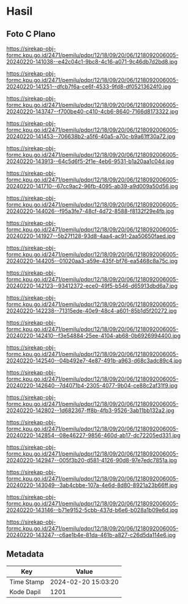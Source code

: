 # Hasil

## Foto C Plano

https://sirekap-obj-formc.kpu.go.id/2471/pemilu/pdpr/12/18/09/20/06/1218092006005-20240220-141038--e42c04c1-9bc8-4c16-a071-9c46db7d2bd8.jpg

https://sirekap-obj-formc.kpu.go.id/2471/pemilu/pdpr/12/18/09/20/06/1218092006005-20240220-141251--dfcb7f6a-ce6f-4533-9fd8-df05213624f0.jpg

https://sirekap-obj-formc.kpu.go.id/2471/pemilu/pdpr/12/18/09/20/06/1218092006005-20240220-143747--f700be40-c410-4cb6-8640-7166d8173322.jpg

https://sirekap-obj-formc.kpu.go.id/2471/pemilu/pdpr/12/18/09/20/06/1218092006005-20240220-141453--706638b2-a5f6-40a5-a70c-b9a61ff30a72.jpg

https://sirekap-obj-formc.kpu.go.id/2471/pemilu/pdpr/12/18/09/20/06/1218092006005-20240220-143913--64c5d6f5-2f1e-4eb6-9531-b1a20aa1c04d.jpg

https://sirekap-obj-formc.kpu.go.id/2471/pemilu/pdpr/12/18/09/20/06/1218092006005-20240220-141710--67cc9ac2-96fb-4095-ab39-a9d009a50d56.jpg

https://sirekap-obj-formc.kpu.go.id/2471/pemilu/pdpr/12/18/09/20/06/1218092006005-20240220-144026--f95a3fe7-48cf-4d72-8588-f8132f29e4fb.jpg

https://sirekap-obj-formc.kpu.go.id/2471/pemilu/pdpr/12/18/09/20/06/1218092006005-20240220-141927--5b27f128-93d8-4aa4-ac91-2aa50650faed.jpg

https://sirekap-obj-formc.kpu.go.id/2471/pemilu/pdpr/12/18/09/20/06/1218092006005-20240220-144205--01020aa3-a59e-435f-bf76-ea5468c8a75c.jpg

https://sirekap-obj-formc.kpu.go.id/2471/pemilu/pdpr/12/18/09/20/06/1218092006005-20240220-142123--93412372-ece0-49f5-b546-d65913dbd6a7.jpg

https://sirekap-obj-formc.kpu.go.id/2471/pemilu/pdpr/12/18/09/20/06/1218092006005-20240220-142238--71315ede-40e9-48c4-a601-85b1d5f20272.jpg

https://sirekap-obj-formc.kpu.go.id/2471/pemilu/pdpr/12/18/09/20/06/1218092006005-20240220-142410--f3e54884-25ee-4104-ab68-0b6926994400.jpg

https://sirekap-obj-formc.kpu.go.id/2471/pemilu/pdpr/12/18/09/20/06/1218092006005-20240220-142540--04b492e7-4e87-491b-a963-d68c3adc89c4.jpg

https://sirekap-obj-formc.kpu.go.id/2471/pemilu/pdpr/12/18/09/20/06/1218092006005-20240220-142640--7d4071b4-2305-4077-9b04-ce88c2af31f9.jpg

https://sirekap-obj-formc.kpu.go.id/2471/pemilu/pdpr/12/18/09/20/06/1218092006005-20240220-142802--1d682367-ff8b-4fb3-9526-3ab11bb132a2.jpg

https://sirekap-obj-formc.kpu.go.id/2471/pemilu/pdpr/12/18/09/20/06/1218092006005-20240220-142854--08e46227-9856-460d-ab17-dc72205ed331.jpg

https://sirekap-obj-formc.kpu.go.id/2471/pemilu/pdpr/12/18/09/20/06/1218092006005-20240220-142947--005f3b20-d581-4126-90d8-97e7edc7851a.jpg

https://sirekap-obj-formc.kpu.go.id/2471/pemilu/pdpr/12/18/09/20/06/1218092006005-20240220-143049--3ab4cbbe-107a-4e6d-8d80-8921a23b66ff.jpg

https://sirekap-obj-formc.kpu.go.id/2471/pemilu/pdpr/12/18/09/20/06/1218092006005-20240220-143146--b71e9152-5cbb-437d-b6e6-b028a1b09e6d.jpg

https://sirekap-obj-formc.kpu.go.id/2471/pemilu/pdpr/12/18/09/20/06/1218092006005-20240220-143247--c6ae1b4e-81da-461b-a827-c26d5da114e6.jpg


## Metadata

| Key        | Value               |
| ---------- | ------------------- |
| Time Stamp | 2024-02-20 15:03:20 |
| Kode Dapil | 1201                |



